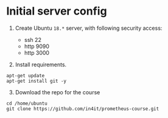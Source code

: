 # Initial server config

1. Create Ubuntu `18.*` server, with following security access:
    - ssh 22
    - http 9090
    - http 3000

2. Install requirements.
```
apt-get update
apt-get install git -y
```

3. Download the repo for the course
```
cd /home/ubuntu
git clone https://github.com/in4it/prometheus-course.git
```

